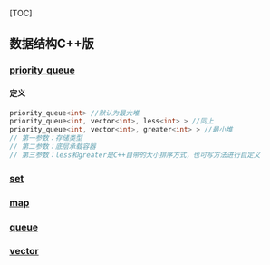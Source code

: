 [TOC]

## 数据结构C++版

### [priority_queue](http://www.cplusplus.com/reference/queue/priority_queue/)

#### 定义

```c++
priority_queue<int> //默认为最大堆
priority_queue<int, vector<int>, less<int> > //同上
priority_queue<int, vector<int>, greater<int> > //最小堆
// 第一参数：存储类型
// 第二参数：底层承载容器
// 第三参数：less和greater是C++自带的大小排序方式，也可写方法进行自定义
```

### [set](http://www.cplusplus.com/reference/set/set/)

### [map](http://www.cplusplus.com/reference/map/map/) 

### [queue](http://www.cplusplus.com/reference/queue/queue/)

### [vector](http://www.cplusplus.com/reference/vector/vector/)

